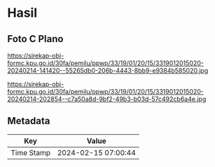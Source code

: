 # Hasil

## Foto C Plano

https://sirekap-obj-formc.kpu.go.id/30fa/pemilu/ppwp/33/19/01/20/15/3319012015020-20240214-141420--55265db0-206b-4443-8bb9-e9384b585020.jpg

https://sirekap-obj-formc.kpu.go.id/30fa/pemilu/ppwp/33/19/01/20/15/3319012015020-20240214-202854--c7a50a8d-9bf2-49b3-b03d-57c492cb6a4e.jpg


## Metadata

| Key        | Value               |
| ---------- | ------------------- |
| Time Stamp | 2024-02-15 07:00:44 |




